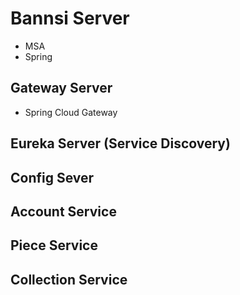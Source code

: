 # Bannsi Server
- MSA
- Spring
## Gateway Server
- Spring Cloud Gateway
## Eureka Server (Service Discovery)
## Config Sever
## Account Service
## Piece Service
## Collection Service